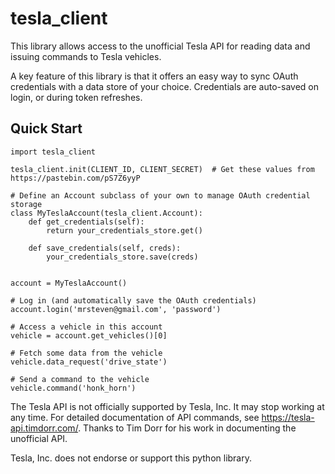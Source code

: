 # tesla_client

This library allows access to the unofficial Tesla API for reading data and issuing commands to Tesla vehicles.

A key feature of this library is that it offers an easy way to sync OAuth credentials with a data store of your choice. Credentials are auto-saved on login, or during token refreshes.

## Quick Start

``` {.sourceCode .python}
import tesla_client

tesla_client.init(CLIENT_ID, CLIENT_SECRET)  # Get these values from https://pastebin.com/pS7Z6yyP

# Define an Account subclass of your own to manage OAuth credential storage
class MyTeslaAccount(tesla_client.Account):
    def get_credentials(self):
        return your_credentials_store.get()

    def save_credentials(self, creds):
        your_credentials_store.save(creds)


account = MyTeslaAccount()

# Log in (and automatically save the OAuth credentials)
account.login('mrsteven@gmail.com', 'password')

# Access a vehicle in this account
vehicle = account.get_vehicles()[0]

# Fetch some data from the vehicle
vehicle.data_request('drive_state')

# Send a command to the vehicle
vehicle.command('honk_horn')
```

The Tesla API is not officially supported by Tesla, Inc. It may stop working at any time. For detailed documentation of API commands, see https://tesla-api.timdorr.com/. Thanks to Tim Dorr for his work in documenting the unofficial API.

Tesla, Inc. does not endorse or support this python library.
